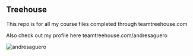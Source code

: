 ## Treehouse

This repo is for all my course files completed through teamtreehouse.com

Also check out my profile here teamtreehouse.com/andresaguero

![andresaguero](https://cloud.githubusercontent.com/assets/13898127/18574277/7b7a50a8-7b80-11e6-868e-a547427772d0.jpeg)

